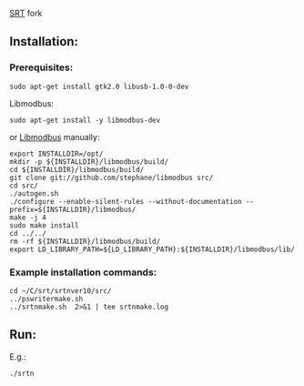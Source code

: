 [SRT](https://www.haystack.mit.edu/haystack-public-outreach/srt-the-small-radio-telescope-for-education/) fork

## Installation:
### Prerequisites:

```
sudo apt-get install gtk2.0 libusb-1.0-0-dev
```
Libmodbus:
```
sudo apt-get install -y libmodbus-dev
```
or [Libmodbus](https://libmodbus.org/) manually:
```
export INSTALLDIR=/opt/
mkdir -p ${INSTALLDIR}/libmodbus/build/
cd ${INSTALLDIR}/libmodbus/build/
git clone git://github.com/stephane/libmodbus src/
cd src/
./autogen.sh
./configure --enable-silent-rules --without-documentation --prefix=${INSTALLDIR}/libmodbus/
make -j 4
sudo make install
cd ../../
rm -rf ${INSTALLDIR}/libmodbus/build/
export LD_LIBRARY_PATH=${LD_LIBRARY_PATH}:${INSTALLDIR}/libmodbus/lib/
```

### Example installation commands:
```
cd ~/C/srt/srtnver10/src/
../pswritermake.sh
../srtnmake.sh  2>&1 | tee srtnmake.log
```
## Run:
E.g.:
```
./srtn
```
